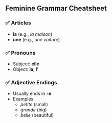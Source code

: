 ## Feminine Grammar Cheatsheet

### ✅ Articles
- **la** (e.g., *la maison*)
- **une** (e.g., *une voiture*)

### ✅ Pronouns
- Subject: **elle**
- Object: **la**, **l'**

### ✅ Adjective Endings
- Usually ends in **-e**
- Examples:
  - *petite* (small)
  - *grande* (big)
  - *belle* (beautiful)
